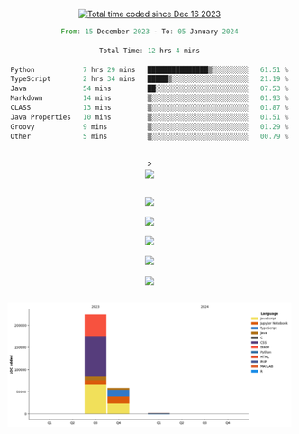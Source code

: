 <div align="center">

<a href="https://wakatime.com/@018c74be-a813-47e1-9abd-30269ed682ed"><img src="https://wakatime.com/badge/user/018c74be-a813-47e1-9abd-30269ed682ed.svg" alt="Total time coded since Dec 16 2023" /></a><br/>
<!--START_SECTION:waka-->

```rust
From: 15 December 2023 - To: 05 January 2024

Total Time: 12 hrs 4 mins

Python            7 hrs 29 mins   ███████████████▒░░░░░░░░░   61.51 %
TypeScript        2 hrs 34 mins   █████▒░░░░░░░░░░░░░░░░░░░   21.19 %
Java              54 mins         ██░░░░░░░░░░░░░░░░░░░░░░░   07.53 %
Markdown          14 mins         ▒░░░░░░░░░░░░░░░░░░░░░░░░   01.93 %
CLASS             13 mins         ▒░░░░░░░░░░░░░░░░░░░░░░░░   01.87 %
Java Properties   10 mins         ▒░░░░░░░░░░░░░░░░░░░░░░░░   01.51 %
Groovy            9 mins          ▒░░░░░░░░░░░░░░░░░░░░░░░░   01.29 %
Other             5 mins          ▒░░░░░░░░░░░░░░░░░░░░░░░░   00.79 %
```

<!--END_SECTION:waka-->
<br/>><br/>
  <img align="center" src="https://wakatime.com/share/@walidbosso/db894e4f-2607-4d1d-985f-a2ae5d7f49b4.svg"  /><br/><br/>
  
  <img align="center" src="https://wakatime.com/share/@walidbosso/afe9ba99-0bda-494f-8dee-e995a3459867.svg"  /><br/><br/>
  <img align="center" src="https://wakatime.com/share/@walidbosso/96efc5cb-6590-4979-a807-eb5cb321c9a0.svg"  />
  <br/><br/>
  <img align="center" src="https://wakatime.com/share/@walidbosso/1f6c837d-82ac-4f3a-a78b-3720e7025471.svg"  />
<br/><br/>
<img align="center" src="https://wakatime.com/share/@walidbosso/a9d64b7f-faf3-423b-8423-9465949f88f2.svg"  />
<br/><br/>
  <img align="center" src="https://wakatime.com/share/@walidbosso/1f6c837d-82ac-4f3a-a78b-3720e7025471.svg"  />
<br/><br/>


  <img align="center" src="./assets/bar_graph.png"  />

